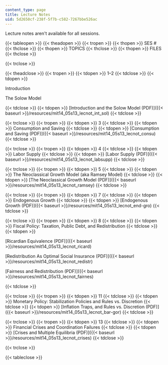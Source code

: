```yaml
---
content_type: page
title: Lecture Notes
uid: 5d2650cf-238f-5f7b-c582-7267bbe526ac
---
```


Lecture notes aren't available for all sessions.

{{< tableopen >}}
{{< theadopen >}}
{{< tropen >}}
{{< thopen >}}
SES #
{{< thclose >}}
{{< thopen >}}
TOPICS
{{< thclose >}}
{{< thopen >}}
FILES
{{< thclose >}}

{{< trclose >}}

{{< theadclose >}}
{{< tropen >}}
{{< tdopen >}}
1–2
{{< tdclose >}}
{{< tdopen >}}


Introduction

The Solow Model


{{< tdclose >}}
{{< tdopen >}}
[Introduction and the Solow Model (PDF)]({{< baseurl >}}/resources/mit14_05s13_lecnot_int_sol)
{{< tdclose >}}

{{< trclose >}}
{{< tropen >}}
{{< tdopen >}}
3
{{< tdclose >}}
{{< tdopen >}}
Consumption and Saving
{{< tdclose >}}
{{< tdopen >}}
[Consumption and Saving (PDF)]({{< baseurl >}}/resources/mit14_05s13_lecnot_consu)
{{< tdclose >}}

{{< trclose >}}
{{< tropen >}}
{{< tdopen >}}
4
{{< tdclose >}}
{{< tdopen >}}
Labor Supply
{{< tdclose >}}
{{< tdopen >}}
[Labor Supply (PDF)]({{< baseurl >}}/resources/mit14_05s13_lecnot_labsupp)
{{< tdclose >}}

{{< trclose >}}
{{< tropen >}}
{{< tdopen >}}
5
{{< tdclose >}}
{{< tdopen >}}
The Neoclassical Growth Model (aka Ramsey Model)
{{< tdclose >}}
{{< tdopen >}}
[The Neoclassical Growth Model (PDF)]({{< baseurl >}}/resources/mit14_05s13_lecnot_ramsey)
{{< tdclose >}}

{{< trclose >}}
{{< tropen >}}
{{< tdopen >}}
7
{{< tdclose >}}
{{< tdopen >}}
Endogenous Growth
{{< tdclose >}}
{{< tdopen >}}
[Endogenous Growth (PDF)]({{< baseurl >}}/resources/mit14_05s13_lecnot_end-gro)
{{< tdclose >}}

{{< trclose >}}
{{< tropen >}}
{{< tdopen >}}
8
{{< tdclose >}}
{{< tdopen >}}
Fiscal Policy: Taxation, Public Debt, and Redistribution
{{< tdclose >}}
{{< tdopen >}}


[Ricardian Equivalence (PDF)]({{< baseurl >}}/resources/mit14_05s13_lecnot_ricard)

[Redistribution As Optimal Social Insurance (PDF)]({{< baseurl >}}/resources/mit14_05s13_lecnot_redistr)

[Fairness and Redistribution (PDF)]({{< baseurl >}}/resources/mit14_05s13_lecnot_fairnes)


{{< tdclose >}}

{{< trclose >}}
{{< tropen >}}
{{< tdopen >}}
11
{{< tdclose >}}
{{< tdopen >}}
Monetary Policy: Stabilization Policies and Rules vs. Discretion
{{< tdclose >}}
{{< tdopen >}}
[Inflation Traps, and Rules vs. Discretion (PDF)]({{< baseurl >}}/resources/mit14_05s13_lecnot_bar-gor)
{{< tdclose >}}

{{< trclose >}}
{{< tropen >}}
{{< tdopen >}}
13
{{< tdclose >}}
{{< tdopen >}}
Financial Crises and Coordination Failures
{{< tdclose >}}
{{< tdopen >}}
[Crises and Multiple Equilibria (PDF)]({{< baseurl >}}/resources/mit14_05s13_lecnot_crises)
{{< tdclose >}}

{{< trclose >}}

{{< tableclose >}}